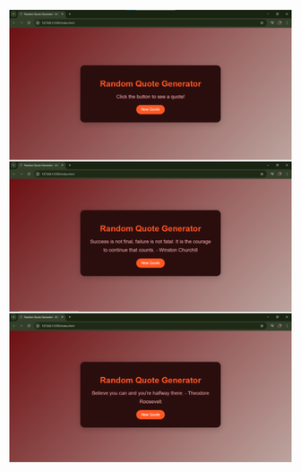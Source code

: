 ![Project Output](./Images/image.png)
![Project Output](./Images/image-1.png)
![Project Output](./Images/image-2.png)
